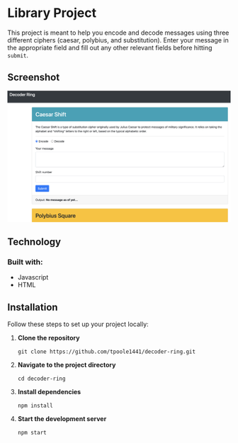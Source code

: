 # Library Project

This project is meant to help you encode and decode messages using three different ciphers (caesar, polybius, and substitution). Enter your message in the appropriate field and fill out any other relevant fields before hitting `submit`.

## Screenshot

![Screenshot](src/Screenshot.png)

## Technology

### Built with:

- Javascript
- HTML

## Installation

Follow these steps to set up your project locally:

1.  **Clone the repository**

        git clone https://github.com/tpoole1441/decoder-ring.git

2.  **Navigate to the project directory**

        cd decoder-ring

3.  **Install dependencies**

        npm install

4.  **Start the development server**

        npm start
